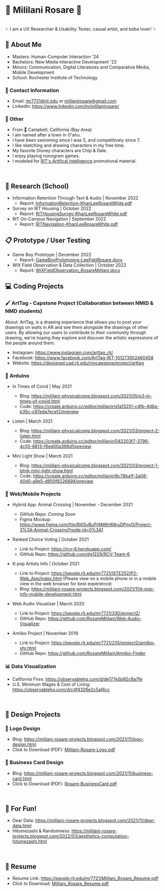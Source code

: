# 🌺 Mililani Rosare 🌺

<br />
✨ I am a UX Researcher & Usability Tester, casual artist, and boba lover! ✨

<br />

## 🌴 About Me
- Masters: Human-Computer Interaction '24
- Bachelors: New Media Interactive Development '22 
- Minors: Communication, Digital Literatures and Comparative Media, Mobile Development
- School: Rochester Institute of Technology

### 👤 Contact Information
- Email: mr7721@rit.edu or mililanirosare@gmail.com
- LinkedIn: https://www.linkedin.com/in/mililanirosare/

### 🐉 Other 
- From 📍 Campbell, California (Bay Area)
- I am named after a town in O'ahu.
- I have been swimming since I was 5, and competitively since 7.
- I like sketching and drawing characters in my free time. 
- My favorite Disney characters are Chip & Dale.
- I enjoy playing nonogram games. 
- I modeled for [RIT's Artifical Intelligence](https://www.rit.edu/study/artificial-intelligence-ms) promotional material. 

<br /> 

## 📑 Research (School)
- Information Retention Through Text & Audio | November 2022
  - Report: [InformationRetention-KhanLeeRosareWhite.pdf](https://github.com/RosareMililani/Mililani-Rosare-Portfolio/files/11012315/InformationRetention-KhanLeeRosareWhite.pdf)
- Survey on RIT Housing | October 2022
  - Report: [RITHousingSurvey-KhanLeeRosareWhite.pdf](https://github.com/RosareMililani/Mililani-Rosare-Portfolio/files/11012303/RITHousingSurvey-KhanLeeRosareWhite.pdf)
- RIT On-Campus Navigation | September 2022
  - Report: [RITNavigation-KhanLeeRosareWhite.pdf](https://github.com/RosareMililani/Mililani-Rosare-Portfolio/files/11012292/RITNavigation-KhanLeeRosareWhite.pdf)


## 📋 Prototype / User Testing
- Game Boy Prototype | December 2022
  - Report: [GameBoyPrototyping-LeePatilRosare.docx](https://github.com/RosareMililani/Mililani-Rosare-Portfolio/files/10421101/GameBoyPrototyping-LeePatilRosare.docx)
- WiX Field Observation & Data Collection | October 2022
  - Report: [WiXFieldObservation_RosareMililani.docx](https://github.com/RosareMililani/Mililani-Rosare-Portfolio/files/10421129/WiXFieldObservation_RosareMililani.docx)


## 💻 Coding Projects
### 🖌️ ArtTag - Capstone Project (Collaboration between NMID & NMD students)
About: ArtTag, is a drawing experience that allows you to post your drawings on walls in AR and see them alongside the drawings of other users. By allowing our users to contribute to their community through drawing, we're hoping they explore and discover the artistic expressions of the people around them.
- Instagram: https://www.instagram.com/arttag_rit/
- Facebook: https://www.facebook.com/ArtTag-RIT-101273502460458
- Website: https://designed.cad.rit.edu/nmcapstone/project/arttag

### 🚨 Arduino
- In Times of Covid | May 2021
  - Blog: https://mililani-physicalcomp.blogspot.com/2021/05/p3-in-times-of-covid.html
  - Code: https://create.arduino.cc/editor/mililanir/e1a13251-c4fb-4d6a-b35c-c97eda7ecef2/preview

- Listen | March 2021
  - Blog: https://mililani-physicalcomp.blogspot.com/2021/03/project-2-listen.html
  - Code: https://create.arduino.cc/editor/mililanir/042203f7-3796-4c55-8813-f6ed00a396d1/preview

- Mini Light Show | March 2021
  - Blog: https://mililani-physicalcomp.blogspot.com/2021/03/project-1-blink-mini-light-show.html
  - Code: https://create.arduino.cc/editor/mililanir/6c78ba1f-2a08-40d0-a9e5-d850f8226894/preview

### 📱 Web/Mobile Projects
- Hybrid App: Animal Crossing | November - December 2021
  - GitHub Repo: _Coming Soon_
  - Figma Mockup: https://www.figma.com/file/RI05vBuPr6M6H68ruDPnyO/Project-3%3A-Animal-Crossing?node-id=0%3A1
  
- Ranked Choice Voting | October 2021
  - Link to Project: https://rcv-6.herokuapp.com/
  - GitHub Repo: https://github.com/dg1229/RCV-Team-6

- K-pop Artists Info | October 2021
  - Link to Project: https://people.rit.edu/mr7721/ISTE252/P2-Web_App/index.html 
(Please view on a mobile phone or in a mobile view in the web browser for best experience)
  - Blog: https://mililani-rosare-projects.blogspot.com/2021/11/k-pop-info-mobile-development.html

- Web Audio Visualizer | March 2020
  - Link to Project: https://people.rit.edu/mr7721/330/project2/
  - GitHub Repo: https://github.com/RosareMililani/Web-Audio-Visualizer

- Amiibo Project | November 2019
  - Link to Project: https://people.rit.edu/mr7721/235/project2/amiibo-xhr.html
  - GitHub Repo: https://github.com/RosareMililani/Amiibo-Finder

### 📊 Data Visualization
- California Fires: https://observablehq.com/d/de177e5b92c6a7fe
- U.S. Minimum Wages & Cost of Living: https://observablehq.com/d/c4f4326e2c5af4cc 

<br /> 

## 🎨 Design Projects
### 🌼 Logo Design
- Blog: https://mililani-rosare-projects.blogspot.com/2021/11/logo-design.html
- Click to Download (PDF): [Mililani-Rosare-Logo.pdf](https://github.com/RosareMililani/Mililani-Rosare-Portfolio/files/7536455/Mililani-Rosare-Logo.pdf)
### 👔 Business Card Design
- Blog: https://mililani-rosare-projects.blogspot.com/2021/11/business-card.html
- Click to Download (PDF): [Rosare-BusinessCard.pdf](https://github.com/RosareMililani/Mililani-Rosare-Portfolio/files/7536461/Rosare-BusinessCard.pdf)

<br /> 

## 🎉 For Fun!
- Dear Data: https://mililani-rosare-projects.blogspot.com/2021/11/dear-data.html
- Hitomezashi & Randomness: https://mililani-rosare-projects.blogspot.com/2022/03/aesthetics-computation-hitomezashi.html

<br /> 

## 📄 Resume
- Resume Link: https://people.rit.edu/mr7721/Mililani_Rosare_Resume.pdf
- Click to Download: [Mililani_Rosare_Resume.pdf](https://github.com/RosareMililani/Mililani-Rosare-Portfolio/files/10421022/Mililani_Rosare_Resume.pdf)
